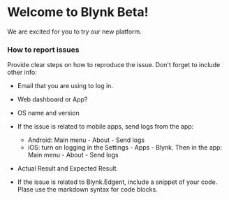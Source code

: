 # Welcome to Blynk Beta!

We are excited for you to try our new platform. 


### How to report issues

Provide clear steps on how to reproduce the issue. Don't forget to include other info: 
- Email that you are using to log in.
- Web dashboard or App?
- OS name and version
- If the issue is related to mobile apps, send logs from the app: 

  - Android: Main menu - About - Send logs
  - iOS: turn on logging in the Settings - Apps - Blynk. Then in the app: Main menu - About - Send logs

- Actual Result and Expected Result.
- If the issue is related to Blynk.Edgent, include a snippet of your code. Plase use the markdown syntax for code blocks.
